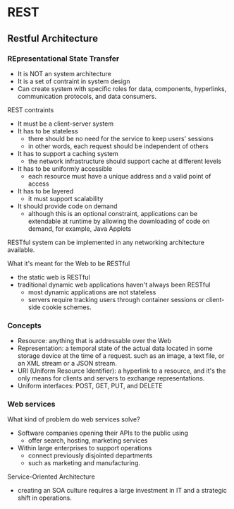# REST

## Restful Architecture

### REpresentational State Transfer

- It is NOT an system architecture
- It is a set of contraint in system design
- Can create system with specific roles for data, components, hyperlinks, communication protocols, and data consumers.

REST contraints

- It must be a client-server system
- It has to be stateless
    + there should be no need for the service to keep users' sessions
    + in other words, each request should be independent of others
- It has to support a caching system
    + the network infrastructure should support cache at different levels
- It has to be uniformly accessible
    + each resource must have a unique address and a valid point of access
- It has to be layered
    + it must support scalability
- It should provide code on demand
    + although this is an optional constraint, applications can be extendable at runtime by allowing the downloading of code on demand, for example, Java Applets

RESTful system can be implemented in any networking architecture available.


What it's meant for the Web to be RESTful

-  the static web is RESTful
-  traditional dynamic web applications haven't always been RESTful
    +  most dynamic applications are not stateless
    +  servers require tracking users through container sessions or client-side cookie schemes.

### Concepts

- Resource: anything that is addressable over the Web
- Representation: a temporal state of the actual data located in some storage device at the time of a request. such as an image, a text file, or an XML stream or a JSON stream.
- URI (Uniform Resource Identifier): a hyperlink to a resource, and it's the only means for clients and servers to exchange representations.
- Uniform interfaces: POST, GET, PUT, and DELETE

### Web services

What kind of problem do web services solve?

- Software companies opening their APIs to the public using
    + offer search, hosting, marketing services
- Within large enterprises to support operations
    + connect previously disjointed departments
    + such as marketing and manufacturing.

Service-Oriented Architecture

-  creating an SOA culture requires a large investment in IT and a strategic shift in operations.

